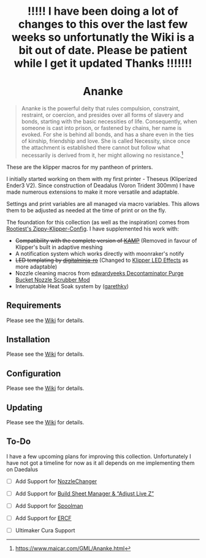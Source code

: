 <h1 align="center">
!!!!!  I have been doing a lot of changes to this over the last few weeks so unfortunatly the Wiki is a bit out of date.
Please be patient while I get it updated
Thanks !!!!!!!
</h1>

<h1 align="center">
Ananke
</h1>

>Ananke is the powerful deity that rules compulsion, constraint, restraint, or coercion, and presides over all forms of slavery and bonds, starting with the basic necessities of life. Consequently, when someone is cast into prison, or fastened by chains, her name is evoked. For she is behind all bonds, and has a share even in the ties of kinship, friendship and love. She is called Necessity, since once the attachment is established there cannot but follow what necessarily is derived from it, her might allowing no resistance.[^1]

These are the klipper macros for my pantheon of printers. 

I initially started working on them with my first printer - Theseus (Kliperized Ender3 V2). Since construction of Deadalus (Voron Trident 300mm) I have made numerous extensions to make it more versatile and adaptable. 

Settings and print variables are all managed via macro variables. This allows them to be adjusted as needed at the time of print or on the fly.

The foundation for this collection (as well as the inspiration) comes from [Rootiest's Zippy-Klipper-Config](https://github.com/rootiest/zippy-klipper_config). I have supplemented his work with: 
- ~~Compatibility with the complete version of [KAMP](https://github.com/kyleisah/Klipper-Adaptive-Meshing-Purging)~~ (Removed in favour of Klipper's built in adaptive meshing
- A notification system which works directly with moonraker's notify
- ~~LED templating by [digitalninja-ro](https://github.com/digitalninja-ro/klipper-neopixel)~~ (Changed to [Klipper LED Effects](https://github.com/julianschill/klipper-led_effect) as more adaptable)
- Nozzle cleaning macros from [edwardyeeks Decontaminator Purge Bucket Nozzle Scrubber Mod](https://github.com/VoronDesign/VoronUsers/tree/master/orphaned_mods/printer_mods/edwardyeeks/Decontaminator_Purge_Bucket_%26_Nozzle_Scrubber)
- Interuptable Heat Soak system by ([garethky](https://github.com/garethky/klipper-voron2.4-config/blob/mainline/printer_data/config/heatsoak.readme.md))

## Requirements
Please see the [Wiki](https://github.com/MadD0c/Ananke/wiki/Requirements) for details.
## Installation
Please see the [Wiki](https://github.com/MadD0c/Ananke/wiki/Installation) for details.
## Configuration
Please see the [Wiki](https://github.com/MadD0c/Ananke/wiki/Configuration) for details.
## Updating
Please see the [Wiki](https://github.com/MadD0c/Ananke/wiki/Updating) for details.

## To-Do
I have a few upcoming plans for improving this collection. Unfortunately I have not got a timeline for now as it all depends on me implementing them on Daedalus
- [ ] Add Support for [NozzleChanger](https://github.com/garethky/change-nozzle-klipper-extra)
- [ ] Add Support for [Build Sheet Manager & “Adjust Live Z”](https://klipper.discourse.group/t/build-sheet-manager-adjust-live-z/4013)
- [ ] Add Support for [Spoolman](https://github.com/Donkie/Spoolman)
- [ ] Add Support for [ERCF](https://github.com/EtteGit/EnragedRabbitProject)
- [ ] Ultimaker Cura Support

  [^1]:https://www.maicar.com/GML/Ananke.html
